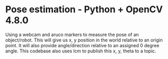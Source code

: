 # Pose estimation - Python + OpenCV 4.8.0

Using a webcam and aruco markers to measure the pose of an object/robot. This will give us x, y position in the world relative to an origin point. It will also provide angle/direction relative to an assigned 0 degree angle.
This codebase also uses lcm to publish this x, y, theta to a topic.
